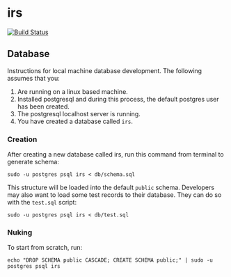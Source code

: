 # irs

[![Build Status](https://travis-ci.com/flamily/irs.svg?token=VUn8qmicz1VXeQANksbc&branch=master)](https://travis-ci.com/flamily/irs)


## Database

Instructions for local machine database development. The following assumes that you:

1. Are running on a linux based machine.
2. Installed postgresql and during this process, the default postgres user has been created.
3. The postgresql localhost server is running.
4. You have created a database called `irs`.

### Creation
After creating a new database called irs, run this command from terminal to generate schema:
```
sudo -u postgres psql irs < db/schema.sql
```
This structure will be loaded into the default `public` schema. Developers may also want to load some test records to their database. They can do so with the `test.sql` script:

```
sudo -u postgres psql irs < db/test.sql
```

### Nuking
To start from scratch, run:
```
echo "DROP SCHEMA public CASCADE; CREATE SCHEMA public;" | sudo -u postgres psql irs
```
